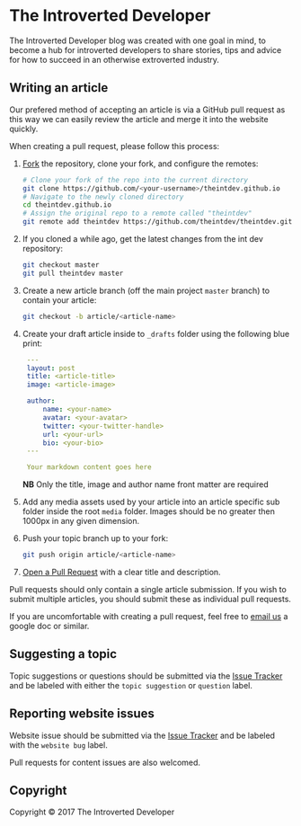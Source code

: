 # The Introverted Developer

The Introverted Developer blog was created with one goal in mind, to become a hub for introverted developers to share stories, tips and advice for how to succeed in an otherwise extroverted industry.

## Writing an article

Our prefered method of accepting an article is via a GitHub pull request as this way we can easily review the article and merge it into the website quickly. 

When creating a pull request, please follow this process:

1. [Fork](http://help.github.com/fork-a-repo/) the repository, clone your fork,
   and configure the remotes:

   ```bash
   # Clone your fork of the repo into the current directory
   git clone https://github.com/<your-username>/theintdev.github.io
   # Navigate to the newly cloned directory
   cd theintdev.github.io
   # Assign the original repo to a remote called "theintdev"
   git remote add theintdev https://github.com/theintdev/theintdev.github.io
   ```

2. If you cloned a while ago, get the latest changes from the int dev repository:

   ```bash
   git checkout master
   git pull theintdev master
   ```

3. Create a new article branch (off the main project `master` branch) to
   contain your article:

   ```bash
   git checkout -b article/<article-name>
   ```

4. Create your draft article inside to `_drafts` folder using the following blue print:

   ```yaml
    ---
    layout: post
    title: <article-title>
    image: <article-image>

    author:
        name: <your-name>
        avatar: <your-avatar>
        twitter: <your-twitter-handle>
        url: <your-url>
        bio: <your-bio>
    ---

    Your markdown content goes here
   ```

   **NB** Only the title, image and author name front matter are required

5. Add any media assets used by your article into an article specific sub folder inside the root `media` folder. Images    should be no greater then 1000px in any given dimension.

7. Push your topic branch up to your fork:

   ```bash
   git push origin article/<article-name>
   ```

8. [Open a Pull Request](https://help.github.com/articles/using-pull-requests/)
    with a clear title and description.

Pull requests should only contain a single article submission. If you wish to submit multiple articles, you should submit these as individual pull requests.

If you are uncomfortable with creating a pull request, feel free to [email us](mailto:hi@theintdev.com) a google doc or similar.

## Suggesting a topic

Topic suggestions or questions should be submitted via the [Issue Tracker](https://github.com/theintdev/theintdev.github.io/issues) and be labeled with either the `topic suggestion` or `question` label.

## Reporting website issues

Website issue should be submitted via the [Issue Tracker](https://github.com/theintdev/theintdev.github.io/issues) and be labeled with the `website bug` label.

Pull requests for content issues are also welcomed.

## Copyright

Copyright © 2017 The Introverted Developer